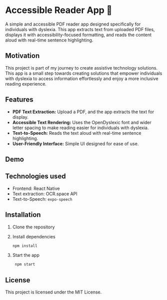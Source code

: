 # Accessible Reader App 📱

A simple and accessible PDF reader app designed specifically for individuals with dyslexia. This app extracts text from uploaded PDF files, displays it with accessibility-focused formatting, and reads the content aloud with real-time sentence highlighting.

## Motivation

This project is part of my journey to create assistive technology solutions. This app is a small step towards creating solutions that empower individuals with dyslexia to access information effortlessly and enjoy a more inclusive reading experience.


## Features

- **PDF Text Extraction:** Upload a PDF, and the app extracts the text for display.
- **Accessible Text Rendering:** Uses the OpenDyslexic font and wider letter spacing to make reading easier for individuals with dyslexia.
- **Text-to-Speech:** Reads the text aloud with real-time sentence highlighting.
- **User-Friendly Interface:** Simple UI designed for ease of use.

## Demo

## Technologies used

- Frontend: React Native
- Text extraction: OCR.space API
- Text-to-Speech: `expo-speech`
  

## Installation

1. Clone the repository
2. Install dependencies

   ```bash
   npm install
   ```

3. Start the app

   ```bash
    npm start
   ```

## License

This project is licensed under the MIT License.









